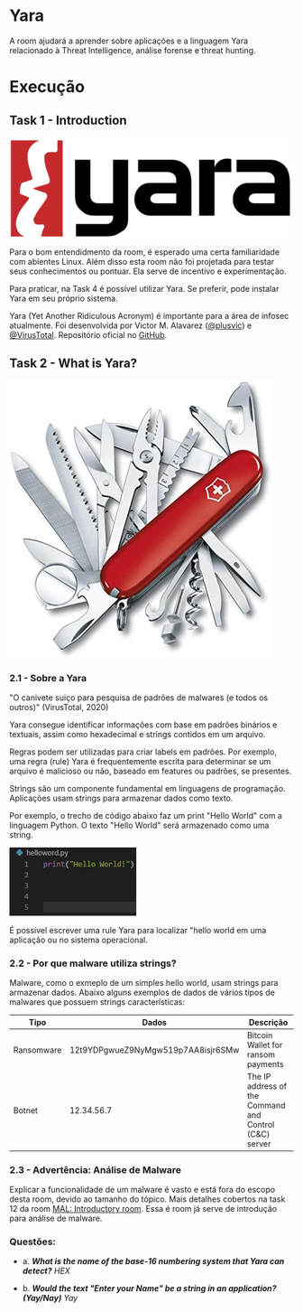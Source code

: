 # Yara

A room ajudará a aprender sobre aplicações e a linguagem Yara relacionado à Threat Intelligence, análise forense e threat hunting.

# Execução

## Task 1 - Introduction

![Logo](images/logo.png)

Para o bom entendidmento da room, é esperado uma certa familiaridade com abientes Linux. Além disso esta room não foi projetada para testar seus conhecimentos ou pontuar. Ela serve de incentivo e experimentação.

Para praticar, na Task 4 é possível utilizar Yara. Se preferir, pode instalar Yara em seu próprio sistema.

Yara (Yet Another Ridiculous Acronym) é importante para a área de infosec atualmente. Foi desenvolvida por Victor M. Alavarez ([@plusvic](https://twitter.com/plusvic)) e [@VirusTotal](https://twitter.com/virustotal). Repositório oficial no [GitHub](https://github.com/virustotal/yara).

## Task 2 - What is Yara?

![Canivete suiço](images/canivente.jpg)

### 2.1 - Sobre a Yara

"O canivete suiço para pesquisa de padrões de malwares (e todos os outros)" (VirusTotal, 2020)

Yara consegue identificar informações com base em padrões binários e textuais, assim como hexadecimal e strings contidos em um arquivo.

Regras podem ser utilizadas para criar labels em padrões. Por exemplo, uma regra (rule) Yara é frequentemente escrita para determinar se um arquivo é malicioso ou não, baseado em features ou padrões, se presentes.

Strings são um componente fundamental em linguagens de programação. Aplicações usam strings para armazenar dados como texto.

Por exemplo, o trecho de código abaixo faz um print "Hello World" com a linguagem Python. O texto "Hello World" será armazenado como uma string.

![Hello World](images/code_python.png)

É possível escrever uma rule Yara para localizar "hello world em uma aplicação ou no sistema operacional.

### 2.2 - Por que malware utiliza strings?

Malware, como o exmeplo de um simples hello world, usam strings para armazenar dados. Abaixo alguns exemplos de dados de vários tipos de malwares que possuem strings características:

| Tipo | Dados | Descrição |
| ---- | ----- | --------- |
| Ransomware | 12t9YDPgwueZ9NyMgw519p7AA8isjr6SMw | Bitcoin Wallet for ransom payments |
| Botnet | 12.34.56.7 | The IP address of the Command and Control (C&C) server |

### 2.3 - Advertência: Análise de Malware

Explicar a funcionalidade de um malware é vasto e está fora do escopo desta room, devido ao tamanho do tópico. Mais detalhes cobertos na task 12 da room [MAL: Introductory room](https://tryhackme.com/room/malmalintroductory). Essa é room já serve de introdução para análise de malware.

### Questões:

- a.  ***What is the name of the base-16 numbering system that Yara can detect?*** *HEX*

- b. ***Would the text "Enter your Name" be a string in an application? (Yay/Nay)*** *Yay*
